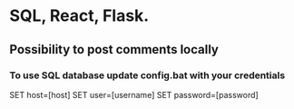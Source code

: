 # SQL, React, Flask.
## Possibility to post comments locally
### To use SQL database update config.bat with your credentials
 SET host=[host] 
 SET user=[username] 
 SET password=[password] 
 
